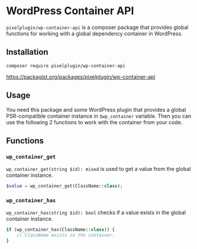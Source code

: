 # WordPress Container API

`pixelplugin/wp-container-api` is a composer package that provides global functions
for working with a global dependency container in WordPress.

## Installation

```shell
composer require pixelplugin/wp-container-api
```

https://packagist.org/packages/pixelplugin/wp-container-api

## Usage

You need this package and some WordPress plugin that provides a global PSR-compatible container instance in `$wp_container` variable. Then you can use the following 2 functions to work with the container from your code.

## Functions

### `wp_container_get`

`wp_container_get(string $id): mixed` is used to get a value from the global container instance.

```php
$value = wp_container_get(ClassName::class);
```

### `wp_container_has`

`wp_container_has(string $id): bool` checks if a value exists in the global container instance.

```php
if (wp_container_has(ClassName::class)) {
    // ClassName exists in the container.
}
```
